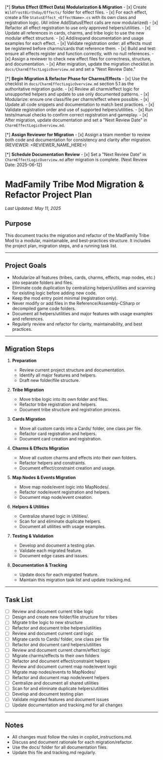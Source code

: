 [*] **Status Effect (Effect Data) Modularization & Migration**
    - [x] Create `WildfrostBirthday/Effects/` folder for effect files.
    - [x] For each effect, create a file `StatusEffect_<EffectName>.cs` with its own class and registration logic. (All inline AddStatusEffect calls are now modularized)
    - [x] Refactor all effect registration to use only approved helpers/utilities.
    - [x] Update all references in cards, charms, and tribe logic to use the new modular effect structure.
    - [x] Add/expand documentation and usage examples for each effect.
    - [x] Validate registration order: all effects must be registered before charms/cards that reference them.
    - [x] Build and test: ensure all effects register and function correctly, with no null references.
    - [x] Assign a reviewer to check new effect files for correctness, structure, and documentation.
    - [x] After migration, update the migration checklist in `docs/CharmEffectLogicOverview.md` and set a "Next Review Date."

[*] **Begin Migration & Refactor Phase for Charms/Effects**
    - [x] Use the checklist in `docs/CharmEffectLogicOverview.md` section 5.1 as the authoritative migration guide.
    - [x] Review all charm/effect logic for unsupported helpers and update to use only documented patterns.
    - [x] Modularize: ensure one class/file per charm/effect where possible.
    - [x] Update all code snippets and documentation to match best practices.
    - [x] Validate registration order and use of supported helpers/utilities.
    - [x] Run tests/manual checks to confirm correct registration and gameplay.
    - [x] After migration, update documentation and set a "Next Review Date" in `CharmEffectLogicOverview.md`.

[*] **Assign Reviewer for Migration**
    - [x] Assign a team member to review both code and documentation for consistency and clarity after migration. (REVIEWER: <REVIEWER_NAME_HERE>)

[*] **Schedule Documentation Review**
    - [x] Set a "Next Review Date" in `CharmEffectLogicOverview.md` after migration is complete. (Next Review Date: 2025-06-12)
# MadFamily Tribe Mod Migration & Refactor Project Plan

_Last Updated: May 11, 2025_

## Purpose
This document tracks the migration and refactor of the MadFamily Tribe Mod to a modular, maintainable, and best-practices structure. It includes the project plan, migration steps, and a running task list.

---

## Project Goals
- Modularize all features (tribes, cards, charms, effects, map nodes, etc.) into separate folders and files.
- Eliminate code duplication by centralizing helpers/utilities and scanning for existing logic before adding new code.
- Keep the mod entry point minimal (registration only).
- Never modify or add files in the Reference/Assembly-CSharp or decompiled game code folders.
- Document all helpers/utilities and major features with usage examples and references.
- Regularly review and refactor for clarity, maintainability, and best practices.

---

## Migration Steps
1. **Preparation**
   - Review current project structure and documentation.
   - Identify all major features and helpers.
   - Draft new folder/file structure.

2. **Tribe Migration**
   - Move tribe logic into its own folder and files.
   - Refactor tribe registration and helpers.
   - Document tribe structure and registration process.

3. **Cards Migration**
   - Move all custom cards into a Cards/ folder, one class per file.
   - Refactor card registration and helpers.
   - Document card creation and registration.

4. **Charms & Effects Migration**
   - Move all custom charms and effects into their own folders.
   - Refactor helpers and constraints.
   - Document effect/constraint creation and usage.

5. **Map Nodes & Events Migration**
   - Move map node/event logic into MapNodes/.
   - Refactor node/event registration and helpers.
   - Document map node/event creation.

6. **Helpers & Utilities**
   - Centralize shared logic in Utilities/.
   - Scan for and eliminate duplicate helpers.
   - Document all utilities with usage examples.

7. **Testing & Validation**
   - Develop and document a testing plan.
   - Validate each migrated feature.
   - Document edge cases and issues.

8. **Documentation & Tracking**
   - Update docs for each migrated feature.
   - Maintain this migration task list and update tracking.md.

---

## Task List
- [ ] Review and document current tribe logic
- [ ] Design and create new folder/file structure for tribes
- [ ] Migrate tribe logic to new structure
- [ ] Refactor and document tribe helpers/utilities
- [ ] Review and document current card logic
- [ ] Migrate cards to Cards/ folder, one class per file
- [ ] Refactor and document card helpers/utilities
- [ ] Review and document current charm/effect logic
- [ ] Migrate charms/effects to their own folders
- [ ] Refactor and document effect/constraint helpers
- [ ] Review and document current map node/event logic
- [ ] Migrate map nodes/events to MapNodes/
- [ ] Refactor and document map node/event helpers
- [ ] Centralize and document all shared utilities
- [ ] Scan for and eliminate duplicate helpers/utilities
- [ ] Develop and document testing plan
- [ ] Validate migrated features and document issues
- [ ] Update documentation and tracking.md for all changes

---

## Notes
- All changes must follow the rules in copilot_instructions.md.
- Discuss and document rationale for each migration/refactor.
- Use the docs/ folder for all documentation files.
- Update this file and tracking.md regularly.

